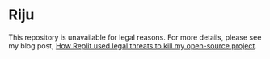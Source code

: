 # Riju

This repository is unavailable for legal reasons. For more details,
please see my blog post, [How Replit used legal threats to kill my
open-source project](https://intuitiveexplanations.com/tech/replit).
